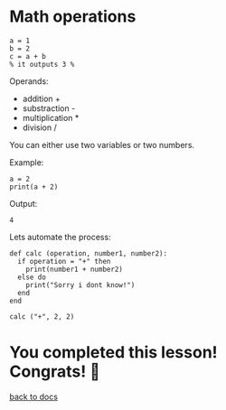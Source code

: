 # Math operations

```
a = 1
b = 2
c = a + b
% it outputs 3 %
```

Operands:
- addition +
- substraction -
- multiplication *
- division /

You can either use two variables or two numbers.

Example:
```
a = 2
print(a + 2)
```
Output:
```
4
```

Lets automate the process:
```
def calc (operation, number1, number2):
  if operation = "+" then
    print(number1 + number2)
  else do
    print("Sorry i dont know!")
  end
end

calc ("+", 2, 2)
```

# You completed this lesson! Congrats! 🎉
[back to docs](https://github.com/MiloDev123/AsterOS/blob/main/3rd%20Party/3rdPartyLanguages/BC/README.md)
